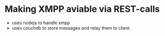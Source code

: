 # Making XMPP aviable via REST-calls
* uses nodejs to handle xmpp
* uses couchdb to store messages and relay them to client
